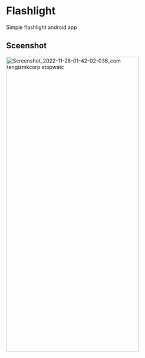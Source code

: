 # Flashlight
Simple flashlight android app

## Sceenshot

<img src="https://user-images.githubusercontent.com/85778941/226144131-5ce646df-b0b2-4525-86ea-76a64a50aba9.jpg" width="360" height="800" alt="Screenshot_2022-11-28-01-42-02-036_com tengizmkcorp stopwatc">
